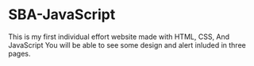 # SBA-JavaScript

This is my first individual effort website made with HTML, CSS, And JavaScript
You will be able to see some design and alert inluded in three pages. 
